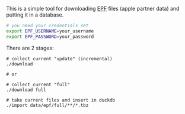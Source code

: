 This is a simple tool for downloading [EPF](https://performance-partners.apple.com/epf) files (apple partner data) and putting it in a database.

```bash
# you need your credentials set
export EPF_USERNAME=your_username
export EPF_PASSWORD=your_password
```

There are 2 stages:

```
# collect current "update" (incremental)
./download

# or

# collect current "full"
./download full

# take current files and insert in duckdb
./import data/epf/full/**/*.tbz
```
